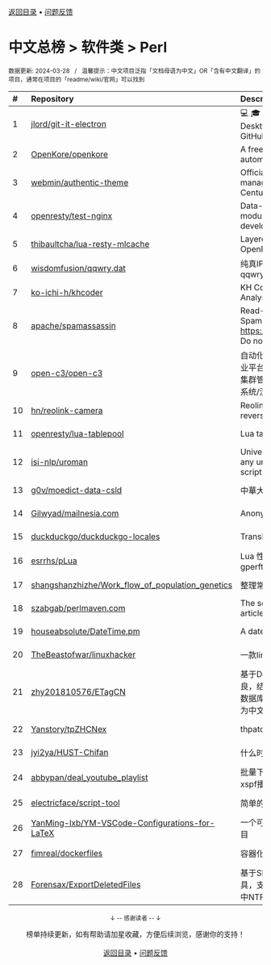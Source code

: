 <a href="https://github.com/GrowingGit/GitHub-Chinese-Top-Charts#github中文排行榜">返回目录</a> • <a href="/content/docs/feedback.md">问题反馈</a>

# 中文总榜 > 软件类 > Perl
<sub>数据更新: 2024-03-28&nbsp;&nbsp;&nbsp;/&nbsp;&nbsp;&nbsp;温馨提示：中文项目泛指「文档母语为中文」OR「含有中文翻译」的项目，通常在项目的「readme/wiki/官网」可以找到</sub>

|#|Repository|Description|Stars|Updated|
|:-|:-|:-|:-|:-|
|1|[jlord/git-it-electron](https://github.com/jlord/git-it-electron)|:computer: :mortar_board: Git-it is a (Mac, Win, Linux) Desktop App for Learning Git and GitHub|4566|2024-02-11|
|2|[OpenKore/openkore](https://github.com/OpenKore/openkore)|A free/open source client and automation tool for Ragnarok Online|1245|2024-02-12|
|3|[webmin/authentic-theme](https://github.com/webmin/authentic-theme)|Official theme for the best server management panel of the 21st Century|940|2024-03-26|
|4|[openresty/test-nginx](https://github.com/openresty/test-nginx)|Data-driven test scaffold for Nginx C module and OpenResty Lua library development|430|2024-03-20|
|5|[thibaultcha/lua-resty-mlcache](https://github.com/thibaultcha/lua-resty-mlcache)|Layered caching library for OpenResty|388|2024-02-09|
|6|[wisdomfusion/qqwry.dat](https://github.com/wisdomfusion/qqwry.dat)|纯真IP地址数据库镜像，mirror of qqwry.dat|380|2023-12-03|
|7|[ko-ichi-h/khcoder](https://github.com/ko-ichi-h/khcoder)|KH Coder: for Quantitative Content Analysis or Text Mining|301|2024-03-22|
|8|[apache/spamassassin](https://github.com/apache/spamassassin)|Read-only mirror of Apache SpamAssassin. Submit patches to https://bz.apache.org/SpamAssassin/. Do not send pull requests|274|2024-03-27|
|9|[open-c3/open-c3](https://github.com/open-c3/open-c3)|自动化运维平台/CICD系统/发布系统/作业平台/监控系统/云监控/故障自愈/K8S集群管理/CMDB/公有云资源管理/工单系统/流程系统/成本优化|223|2024-03-25|
|10|[hn/reolink-camera](https://github.com/hn/reolink-camera)|Reolink RLC-410-5MP IP camera reverse engineered technical details|135|2024-02-11|
|11|[openresty/lua-tablepool](https://github.com/openresty/lua-tablepool)|Lua table recycling pools for LuaJIT|111|2023-11-23|
|12|[isi-nlp/uroman](https://github.com/isi-nlp/uroman)|Universal Romanizer that can convert any unicode script to roman (latin) script|110|2024-03-19|
|13|[g0v/moedict-data-csld](https://github.com/g0v/moedict-data-csld)|中華大辭典|102|2023-11-08|
|14|[Gilwyad/mailnesia.com](https://github.com/Gilwyad/mailnesia.com)|Anonymous Email in Seconds|99|2024-03-21|
|15|[duckduckgo/duckduckgo-locales](https://github.com/duckduckgo/duckduckgo-locales)|Translation files for duckduckgo.com|93|2024-03-18|
|16|[esrrhs/pLua](https://github.com/esrrhs/pLua)|Lua 性能分析工具 Lua profiler tool like gperftools|82|2024-03-12|
|17|[shangshanzhizhe/Work_flow_of_population_genetics](https://github.com/shangshanzhizhe/Work_flow_of_population_genetics)|整理常用的群体遗传学分析流程和脚本|71|2024-03-14|
|18|[szabgab/perlmaven.com](https://github.com/szabgab/perlmaven.com)|The source files of the Perl Maven articles|66|2024-03-26|
|19|[houseabsolute/DateTime.pm](https://github.com/houseabsolute/DateTime.pm)|A date and time object for Perl|46|2023-11-06|
|20|[TheBeastofwar/linuxhacker](https://github.com/TheBeastofwar/linuxhacker)|一款linux 内网渗透辅助工具|40|2024-01-31|
|21|[zhy201810576/ETagCN](https://github.com/zhy201810576/ETagCN)|基于Difegue编写的E-Hentai插件进行改良，结合EhTagTranslation项目提供的数据库转换来自E-Hentai上的英文标签为中文标签。|40|2024-03-03|
|22|[Yanstory/tpZHCNex](https://github.com/Yanstory/tpZHCNex)|thpatch zh-hans extra patches (Beta)|18|2024-01-16|
|23|[jyi2ya/HUST-Chifan](https://github.com/jyi2ya/HUST-Chifan)|什么时候开饭？|6|2023-12-05|
|24|[abbypan/deal_youtube_playlist](https://github.com/abbypan/deal_youtube_playlist)|批量下载youtube播放列表内容，并生成xspf播放列表|6|2023-12-16|
|25|[electricface/script-tool](https://github.com/electricface/script-tool)|简单的脚本工具|4|2023-11-14|
|26|[YanMing-lxb/YM-VSCode-Configurations-for-LaTeX](https://github.com/YanMing-lxb/YM-VSCode-Configurations-for-LaTeX)|一个可以让你轻松本地部署好LaTeX的项目|3|2024-03-09|
|27|[fimreal/dockerfiles](https://github.com/fimreal/dockerfiles)|容器化小工具|3|2024-01-22|
|28|[Forensax/ExportDeletedFiles](https://github.com/Forensax/ExportDeletedFiles)|基于SleuthKit套件的删除文件恢复工具，支持恢复DD、E01、AFF镜像文件中NTFS系统的已删除文件|2|2024-03-05|

<div align="center">
    <p><sub>↓ -- 感谢读者 -- ↓</sub></p>
    榜单持续更新，如有帮助请加星收藏，方便后续浏览，感谢你的支持！
</div>

<br/>

<div align="center"><a href="https://github.com/GrowingGit/GitHub-Chinese-Top-Charts#github中文排行榜">返回目录</a> • <a href="/content/docs/feedback.md">问题反馈</a></div>

